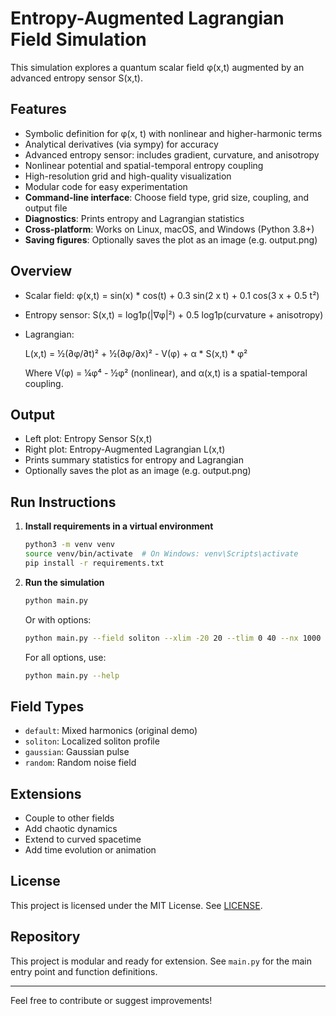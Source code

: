 # Entropy-Augmented Lagrangian Field Simulation

This simulation explores a quantum scalar field φ(x,t) augmented by an advanced entropy sensor S(x,t).

## Features
- Symbolic definition for φ(x, t) with nonlinear and higher-harmonic terms
- Analytical derivatives (via sympy) for accuracy
- Advanced entropy sensor: includes gradient, curvature, and anisotropy
- Nonlinear potential and spatial-temporal entropy coupling
- High-resolution grid and high-quality visualization
- Modular code for easy experimentation
- **Command-line interface**: Choose field type, grid size, coupling, and output file
- **Diagnostics**: Prints entropy and Lagrangian statistics
- **Cross-platform**: Works on Linux, macOS, and Windows (Python 3.8+)
- **Saving figures**: Optionally saves the plot as an image (e.g. output.png)

## Overview
- Scalar field: φ(x,t) = sin(x) * cos(t) + 0.3 sin(2 x t) + 0.1 cos(3 x + 0.5 t²)
- Entropy sensor: S(x,t) = log1p(|∇φ|²) + 0.5 log1p(curvature + anisotropy)
- Lagrangian:
  
  L(x,t) = ½(∂φ/∂t)² + ½(∂φ/∂x)² - V(φ) + α * S(x,t) * φ²
  
  Where V(φ) = ¼φ⁴ - ½φ² (nonlinear), and α(x,t) is a spatial-temporal coupling.

## Output
- Left plot: Entropy Sensor S(x,t)
- Right plot: Entropy-Augmented Lagrangian L(x,t)
- Prints summary statistics for entropy and Lagrangian
- Optionally saves the plot as an image (e.g. output.png)

## Run Instructions

1. **Install requirements in a virtual environment**
   ```bash
   python3 -m venv venv
   source venv/bin/activate  # On Windows: venv\Scripts\activate
   pip install -r requirements.txt
   ```
2. **Run the simulation**
   ```bash
   python main.py
   ```
   Or with options:
   ```bash
   python main.py --field soliton --xlim -20 20 --tlim 0 40 --nx 1000 --nt 1000 --alpha 0.1 --save output.png
   ```
   For all options, use:
   ```bash
   python main.py --help
   ```

## Field Types
- `default`: Mixed harmonics (original demo)
- `soliton`: Localized soliton profile
- `gaussian`: Gaussian pulse
- `random`: Random noise field

## Extensions
- Couple to other fields
- Add chaotic dynamics
- Extend to curved spacetime
- Add time evolution or animation

## License
This project is licensed under the MIT License. See [LICENSE](LICENSE).

## Repository
This project is modular and ready for extension. See `main.py` for the main entry point and function definitions.

---

Feel free to contribute or suggest improvements!
